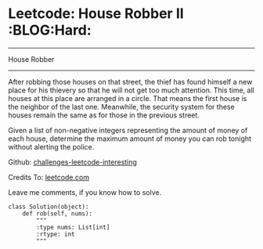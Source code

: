 # Leetcode: House Robber II     :BLOG:Hard:


---

House Robber  

---

After robbing those houses on that street, the thief has found himself a new place for his thievery so that he will not get too much attention. This time, all houses at this place are arranged in a circle. That means the first house is the neighbor of the last one. Meanwhile, the security system for these houses remain the same as for those in the previous street.  

Given a list of non-negative integers representing the amount of money of each house, determine the maximum amount of money you can rob tonight without alerting the police.  

Github: [challenges-leetcode-interesting](https://github.com/DennyZhang/challenges-leetcode-interesting/tree/master/house-robber-ii)  

Credits To: [leetcode.com](https://leetcode.com/problems/house-robber-ii/description/)  

Leave me comments, if you know how to solve.  

    class Solution(object):
        def rob(self, nums):
            """
            :type nums: List[int]
            :rtype: int
            """
